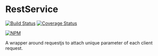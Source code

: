 # RestService
[![Build Status](https://travis-ci.org/chinclubi/RestService.svg?branch=master)](https://travis-ci.org/chinclubi/RestService) [![Coverage Status](https://coveralls.io/repos/github/chinclubi/RestService/badge.svg?branch=master)](https://coveralls.io/github/chinclubi/RestService?branch=master)

[![NPM](https://nodei.co/npm/rest-service-js.png)](https://nodei.co/npm/rest-service-js/)

A wrapper around requestjs to attach unique parameter of each client request.
